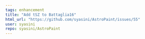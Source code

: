 ```yaml
---
tags: enhancement
title: "Add tSZ to Battaglia16"
html_url: "https://github.com/syasini/AstroPaint/issues/55"
user: syasini
repo: syasini/AstroPaint
---
```


